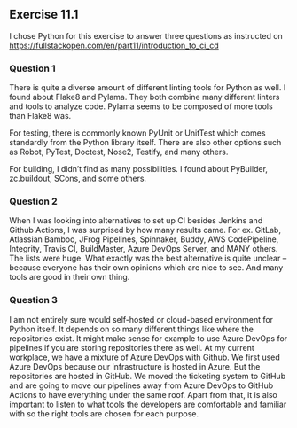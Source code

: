 ## Exercise 11.1

I chose Python for this exercise to answer three questions as instructed on https://fullstackopen.com/en/part11/introduction_to_ci_cd

### Question 1

There is quite a diverse amount of different linting tools for Python as well. I found about Flake8 and Pylama. They both combine many different linters and tools to analyze code. Pylama seems to be composed of more tools than Flake8 was.

For testing, there is commonly known PyUnit or UnitTest which comes standardly from the Python library itself. There are also other options such as Robot, PyTest, Doctest, Nose2, Testify, and many others.

For building, I didn’t find as many possibilities. I found about PyBuilder, zc.buildout, SCons, and some others.

### Question 2

When I was looking into alternatives to set up CI besides Jenkins and Github Actions, I was surprised by how many results came. For ex. GitLab, Atlassian Bamboo, JFrog Pipelines, Spinnaker, Buddy, AWS CodePipeline, Integrity, Travis CI, BuildMaster, Azure DevOps Server, and MANY others. The lists were huge. What exactly was the best alternative is quite unclear – because everyone has their own opinions which are nice to see. And many tools are good in their own thing.

### Question 3

I am not entirely sure would self-hosted or cloud-based environment for Python itself. It depends on so many different things like where the repositories exist. It might make sense for example to use Azure DevOps for pipelines if you are storing repositories there as well. At my current workplace, we have a mixture of Azure DevOps with Github. We first used Azure DevOps because our infrastructure is hosted in Azure. But the repositories are hosted in GitHub. We moved the ticketing system to GitHub and are going to move our pipelines away from Azure DevOps to GitHub Actions to have everything under the same roof. Apart from that, it is also important to listen to what tools the developers are comfortable and familiar with so the right tools are chosen for each purpose.
